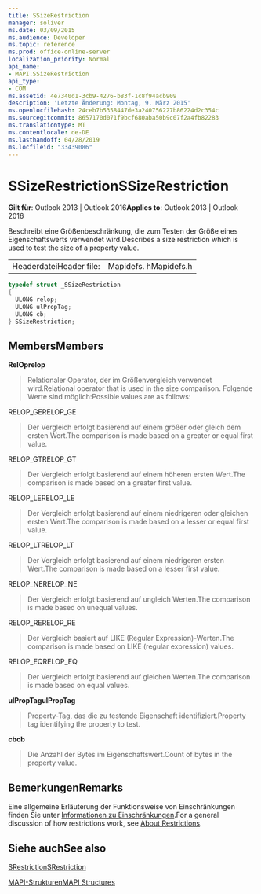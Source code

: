 ```yaml
---
title: SSizeRestriction
manager: soliver
ms.date: 03/09/2015
ms.audience: Developer
ms.topic: reference
ms.prod: office-online-server
localization_priority: Normal
api_name:
- MAPI.SSizeRestriction
api_type:
- COM
ms.assetid: 4e7340d1-3cb9-4276-b83f-1c8f94acb909
description: 'Letzte Änderung: Montag, 9. März 2015'
ms.openlocfilehash: 24ceb7b5358447de3a240756227b86224d2c354c
ms.sourcegitcommit: 8657170d071f9bcf680aba50b9c07f2a4fb82283
ms.translationtype: MT
ms.contentlocale: de-DE
ms.lasthandoff: 04/28/2019
ms.locfileid: "33439086"
---
```

# <a name="ssizerestriction"></a><span data-ttu-id="70413-103">SSizeRestriction</span><span class="sxs-lookup"><span data-stu-id="70413-103">SSizeRestriction</span></span>

  
  
<span data-ttu-id="70413-104">**Gilt für**: Outlook 2013 | Outlook 2016</span><span class="sxs-lookup"><span data-stu-id="70413-104">**Applies to**: Outlook 2013 | Outlook 2016</span></span> 
  
<span data-ttu-id="70413-105">Beschreibt eine Größenbeschränkung, die zum Testen der Größe eines Eigenschaftswerts verwendet wird.</span><span class="sxs-lookup"><span data-stu-id="70413-105">Describes a size restriction which is used to test the size of a property value.</span></span> 
  
|||
|:-----|:-----|
|<span data-ttu-id="70413-106">Headerdatei</span><span class="sxs-lookup"><span data-stu-id="70413-106">Header file:</span></span>  <br/> |<span data-ttu-id="70413-107">Mapidefs. h</span><span class="sxs-lookup"><span data-stu-id="70413-107">Mapidefs.h</span></span>  <br/> |
   
```cpp
typedef struct _SSizeRestriction
{
  ULONG relop;
  ULONG ulPropTag;
  ULONG cb;
} SSizeRestriction;

```

## <a name="members"></a><span data-ttu-id="70413-108">Members</span><span class="sxs-lookup"><span data-stu-id="70413-108">Members</span></span>

 <span data-ttu-id="70413-109">**RelOp**</span><span class="sxs-lookup"><span data-stu-id="70413-109">**relop**</span></span>
  
> <span data-ttu-id="70413-110">Relationaler Operator, der im Größenvergleich verwendet wird.</span><span class="sxs-lookup"><span data-stu-id="70413-110">Relational operator that is used in the size comparison.</span></span> <span data-ttu-id="70413-111">Folgende Werte sind möglich:</span><span class="sxs-lookup"><span data-stu-id="70413-111">Possible values are as follows:</span></span> 
    
<span data-ttu-id="70413-112">RELOP_GE</span><span class="sxs-lookup"><span data-stu-id="70413-112">RELOP_GE</span></span> 
  
> <span data-ttu-id="70413-113">Der Vergleich erfolgt basierend auf einem größer oder gleich dem ersten Wert.</span><span class="sxs-lookup"><span data-stu-id="70413-113">The comparison is made based on a greater or equal first value.</span></span>
    
<span data-ttu-id="70413-114">RELOP_GT</span><span class="sxs-lookup"><span data-stu-id="70413-114">RELOP_GT</span></span> 
  
> <span data-ttu-id="70413-115">Der Vergleich erfolgt basierend auf einem höheren ersten Wert.</span><span class="sxs-lookup"><span data-stu-id="70413-115">The comparison is made based on a greater first value.</span></span>
    
<span data-ttu-id="70413-116">RELOP_LE</span><span class="sxs-lookup"><span data-stu-id="70413-116">RELOP_LE</span></span> 
  
> <span data-ttu-id="70413-117">Der Vergleich erfolgt basierend auf einem niedrigeren oder gleichen ersten Wert.</span><span class="sxs-lookup"><span data-stu-id="70413-117">The comparison is made based on a lesser or equal first value.</span></span>
    
<span data-ttu-id="70413-118">RELOP_LT</span><span class="sxs-lookup"><span data-stu-id="70413-118">RELOP_LT</span></span> 
  
> <span data-ttu-id="70413-119">Der Vergleich erfolgt basierend auf einem niedrigeren ersten Wert.</span><span class="sxs-lookup"><span data-stu-id="70413-119">The comparison is made based on a lesser first value.</span></span>
    
<span data-ttu-id="70413-120">RELOP_NE</span><span class="sxs-lookup"><span data-stu-id="70413-120">RELOP_NE</span></span> 
  
> <span data-ttu-id="70413-121">Der Vergleich erfolgt basierend auf ungleich Werten.</span><span class="sxs-lookup"><span data-stu-id="70413-121">The comparison is made based on unequal values.</span></span>
    
<span data-ttu-id="70413-122">RELOP_RE</span><span class="sxs-lookup"><span data-stu-id="70413-122">RELOP_RE</span></span> 
  
> <span data-ttu-id="70413-123">Der Vergleich basiert auf LIKE (Regular Expression)-Werten.</span><span class="sxs-lookup"><span data-stu-id="70413-123">The comparison is made based on LIKE (regular expression) values.</span></span>
    
<span data-ttu-id="70413-124">RELOP_EQ</span><span class="sxs-lookup"><span data-stu-id="70413-124">RELOP_EQ</span></span> 
  
> <span data-ttu-id="70413-125">Der Vergleich erfolgt basierend auf gleichen Werten.</span><span class="sxs-lookup"><span data-stu-id="70413-125">The comparison is made based on equal values.</span></span>
    
 <span data-ttu-id="70413-126">**ulPropTag**</span><span class="sxs-lookup"><span data-stu-id="70413-126">**ulPropTag**</span></span>
  
> <span data-ttu-id="70413-127">Property-Tag, das die zu testende Eigenschaft identifiziert.</span><span class="sxs-lookup"><span data-stu-id="70413-127">Property tag identifying the property to test.</span></span>
    
 <span data-ttu-id="70413-128">**cb**</span><span class="sxs-lookup"><span data-stu-id="70413-128">**cb**</span></span>
  
> <span data-ttu-id="70413-129">Die Anzahl der Bytes im Eigenschaftswert.</span><span class="sxs-lookup"><span data-stu-id="70413-129">Count of bytes in the property value.</span></span>
    
## <a name="remarks"></a><span data-ttu-id="70413-130">Bemerkungen</span><span class="sxs-lookup"><span data-stu-id="70413-130">Remarks</span></span>

<span data-ttu-id="70413-131">Eine allgemeine Erläuterung der Funktionsweise von Einschränkungen finden Sie unter [Informationen zu Einschränkungen](about-restrictions.md).</span><span class="sxs-lookup"><span data-stu-id="70413-131">For a general discussion of how restrictions work, see [About Restrictions](about-restrictions.md).</span></span> 
  
## <a name="see-also"></a><span data-ttu-id="70413-132">Siehe auch</span><span class="sxs-lookup"><span data-stu-id="70413-132">See also</span></span>



[<span data-ttu-id="70413-133">SRestriction</span><span class="sxs-lookup"><span data-stu-id="70413-133">SRestriction</span></span>](srestriction.md)


[<span data-ttu-id="70413-134">MAPI-Strukturen</span><span class="sxs-lookup"><span data-stu-id="70413-134">MAPI Structures</span></span>](mapi-structures.md)


